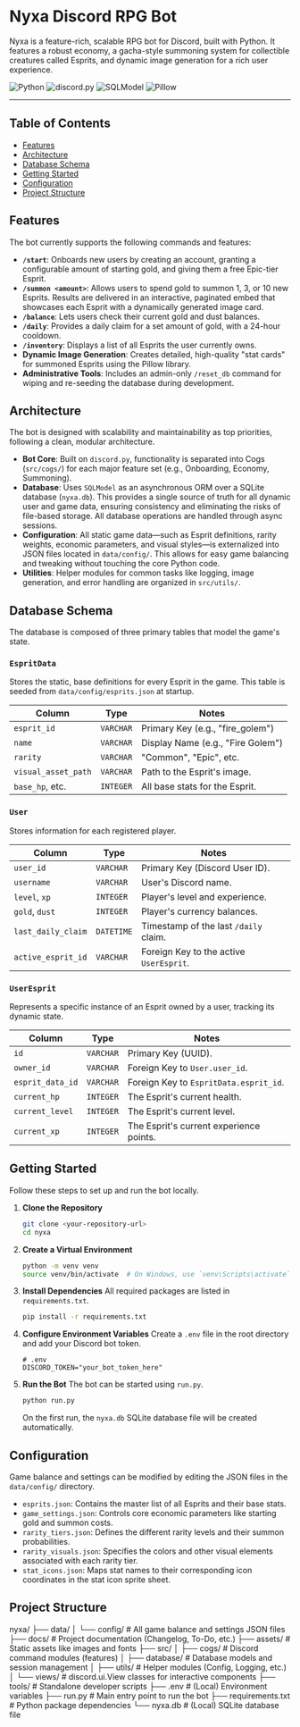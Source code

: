# Nyxa Discord RPG Bot

Nyxa is a feature-rich, scalable RPG bot for Discord, built with Python. It features a robust economy, a gacha-style summoning system for collectible creatures called Esprits, and dynamic image generation for a rich user experience.

![Python](https://img.shields.io/badge/Python-3.11+-blue.svg)
![discord.py](https://img.shields.io/badge/discord.py-2.3.2-7289DA.svg)
![SQLModel](https://img.shields.io/badge/SQLModel-0.0.18-brightgreen.svg)
![Pillow](https://img.shields.io/badge/Pillow-10.3.0-blueviolet.svg)

---

## Table of Contents

-   [Features](#features)
-   [Architecture](#architecture)
-   [Database Schema](#database-schema)
-   [Getting Started](#getting-started)
-   [Configuration](#configuration)
-   [Project Structure](#project-structure)

## Features

The bot currently supports the following commands and features:

-   **`/start`**: Onboards new users by creating an account, granting a configurable amount of starting gold, and giving them a free Epic-tier Esprit.
-   **`/summon <amount>`**: Allows users to spend gold to summon 1, 3, or 10 new Esprits. Results are delivered in an interactive, paginated embed that showcases each Esprit with a dynamically generated image card.
-   **`/balance`**: Lets users check their current gold and dust balances.
-   **`/daily`**: Provides a daily claim for a set amount of gold, with a 24-hour cooldown.
-   **`/inventory`**: Displays a list of all Esprits the user currently owns.
-   **Dynamic Image Generation**: Creates detailed, high-quality "stat cards" for summoned Esprits using the Pillow library.
-   **Administrative Tools**: Includes an admin-only `/reset_db` command for wiping and re-seeding the database during development.

## Architecture

The bot is designed with scalability and maintainability as top priorities, following a clean, modular architecture.

-   **Bot Core**: Built on `discord.py`, functionality is separated into Cogs (`src/cogs/`) for each major feature set (e.g., Onboarding, Economy, Summoning).
-   **Database**: Uses `SQLModel` as an asynchronous ORM over a SQLite database (`nyxa.db`). This provides a single source of truth for all dynamic user and game data, ensuring consistency and eliminating the risks of file-based storage. All database operations are handled through async sessions.
-   **Configuration**: All static game data—such as Esprit definitions, rarity weights, economic parameters, and visual styles—is externalized into JSON files located in `data/config/`. This allows for easy game balancing and tweaking without touching the core Python code.
-   **Utilities**: Helper modules for common tasks like logging, image generation, and error handling are organized in `src/utils/`.

## Database Schema

The database is composed of three primary tables that model the game's state.

### `EspritData`

Stores the static, base definitions for every Esprit in the game. This table is seeded from `data/config/esprits.json` at startup.

| Column              | Type      | Notes                                  |
| ------------------- | --------- | -------------------------------------- |
| `esprit_id`         | `VARCHAR` | Primary Key (e.g., "fire_golem")       |
| `name`              | `VARCHAR` | Display Name (e.g., "Fire Golem")      |
| `rarity`            | `VARCHAR` | "Common", "Epic", etc.                 |
| `visual_asset_path` | `VARCHAR` | Path to the Esprit's image.            |
| `base_hp`, etc.     | `INTEGER` | All base stats for the Esprit.         |

### `User`

Stores information for each registered player.

| Column             | Type       | Notes                                  |
| ------------------ | ---------- | -------------------------------------- |
| `user_id`          | `VARCHAR`  | Primary Key (Discord User ID).         |
| `username`         | `VARCHAR`  | User's Discord name.                   |
| `level`, `xp`      | `INTEGER`  | Player's level and experience.         |
| `gold`, `dust`     | `INTEGER`  | Player's currency balances.            |
| `last_daily_claim` | `DATETIME` | Timestamp of the last `/daily` claim.  |
| `active_esprit_id` | `VARCHAR`  | Foreign Key to the active `UserEsprit`.|

### `UserEsprit`

Represents a specific instance of an Esprit owned by a user, tracking its dynamic state.

| Column           | Type      | Notes                                  |
| ---------------- | --------- | -------------------------------------- |
| `id`             | `VARCHAR` | Primary Key (UUID).                      |
| `owner_id`       | `VARCHAR` | Foreign Key to `User.user_id`.           |
| `esprit_data_id` | `VARCHAR` | Foreign Key to `EspritData.esprit_id`.   |
| `current_hp`     | `INTEGER` | The Esprit's current health.             |
| `current_level`  | `INTEGER` | The Esprit's current level.              |
| `current_xp`     | `INTEGER` | The Esprit's current experience points.  |

## Getting Started

Follow these steps to set up and run the bot locally.

1.  **Clone the Repository**
    ```sh
    git clone <your-repository-url>
    cd nyxa
    ```

2.  **Create a Virtual Environment**
    ```sh
    python -m venv venv
    source venv/bin/activate  # On Windows, use `venv\Scripts\activate`
    ```

3.  **Install Dependencies**
    All required packages are listed in `requirements.txt`.
    ```sh
    pip install -r requirements.txt
    ```

4.  **Configure Environment Variables**
    Create a `.env` file in the root directory and add your Discord bot token.
    ```
    # .env
    DISCORD_TOKEN="your_bot_token_here"
    ```

5.  **Run the Bot**
    The bot can be started using `run.py`.
    ```sh
    python run.py
    ```
    On the first run, the `nyxa.db` SQLite database file will be created automatically.

## Configuration

Game balance and settings can be modified by editing the JSON files in the `data/config/` directory.

-   `esprits.json`: Contains the master list of all Esprits and their base stats.
-   `game_settings.json`: Controls core economic parameters like starting gold and summon costs.
-   `rarity_tiers.json`: Defines the different rarity levels and their summon probabilities.
-   `rarity_visuals.json`: Specifies the colors and other visual elements associated with each rarity tier.
-   `stat_icons.json`: Maps stat names to their corresponding icon coordinates in the stat icon sprite sheet.

## Project Structure

nyxa/
├── data/
│   └── config/         # All game balance and settings JSON files
├── docs/               # Project documentation (Changelog, To-Do, etc.)
├── assets/             # Static assets like images and fonts
├── src/
│   ├── cogs/           # Discord command modules (features)
│   ├── database/       # Database models and session management
│   ├── utils/          # Helper modules (Config, Logging, etc.)
│   └── views/          # discord.ui.View classes for interactive components
├── tools/              # Standalone developer scripts
├── .env                # (Local) Environment variables
├── run.py              # Main entry point to run the bot
├── requirements.txt    # Python package dependencies
└── nyxa.db             # (Local) SQLite database file